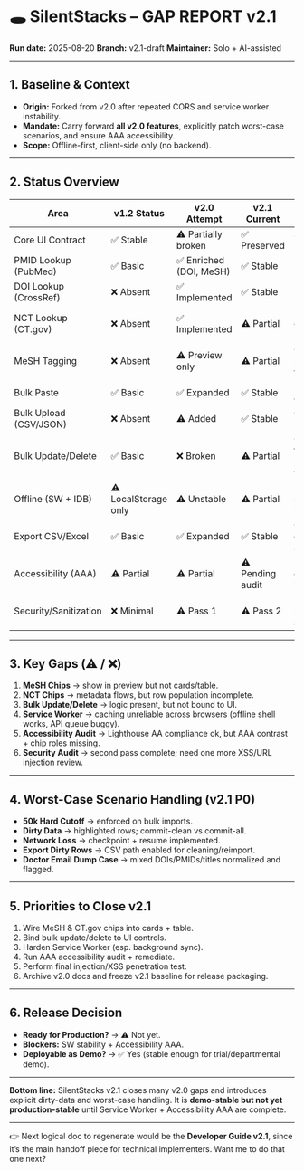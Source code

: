 # 🕳️ SilentStacks – GAP REPORT v2.1

**Run date:** 2025-08-20
**Branch:** v2.1-draft
**Maintainer:** Solo + AI-assisted

---

## 1. Baseline & Context

* **Origin:** Forked from v2.0 after repeated CORS and service worker instability.
* **Mandate:** Carry forward **all v2.0 features**, explicitly patch worst-case scenarios, and ensure AAA accessibility.
* **Scope:** Offline-first, client-side only (no backend).

---

## 2. Status Overview

| Area                   | v1.2 Status          | v2.0 Attempt           | v2.1 Current     | Notes                                                              |
| ---------------------- | -------------------- | ---------------------- | ---------------- | ------------------------------------------------------------------ |
| Core UI Contract       | ✅ Stable             | ⚠️ Partially broken    | ✅ Preserved      | Sidebar, tabs, IDs/classes intact                                  |
| PMID Lookup (PubMed)   | ✅ Basic              | ✅ Enriched (DOI, MeSH) | ✅ Stable         | 2-step fetch (ESummary + EFetch)                                   |
| DOI Lookup (CrossRef)  | ❌ Absent             | ✅ Implemented          | ✅ Stable         | Normalization + backfill to PMID                                   |
| NCT Lookup (CT.gov)    | ❌ Absent             | ✅ Implemented          | ⚠️ Partial       | Phase/sponsor/status chips working; row rendering incomplete       |
| MeSH Tagging           | ❌ Absent             | ⚠️ Preview only        | ⚠️ Partial       | Chips render in preview; need table/card wiring                    |
| Bulk Paste             | ✅ Basic              | ✅ Expanded             | ✅ Stable         | Mixed ID parsing, dedupe, resume                                   |
| Bulk Upload (CSV/JSON) | ❌ Absent             | ⚠️ Added               | ✅ Stable         | CSV headings, TXT regex, JSON formats                              |
| Bulk Update/Delete     | ✅ Basic              | ❌ Broken               | ⚠️ Partial       | Commit clean/all toggles working; update/delete workflow not wired |
| Offline (SW + IDB)     | ⚠️ LocalStorage only | ⚠️ Unstable            | ⚠️ Partial       | IndexedDB stable; SW caching still brittle                         |
| Export CSV/Excel       | ✅ Basic              | ✅ Expanded             | ✅ Stable         | Clean vs full dataset exports; re-import safe                      |
| Accessibility (AAA)    | ⚠️ Partial           | ⚠️ Partial             | ⚠️ Pending audit | Keyboard/contrast ok; chip ARIA roles incomplete                   |
| Security/Sanitization  | ❌ Minimal            | ⚠️ Pass 1              | ⚠️ Pass 2        | Injection mostly blocked; needs final audit                        |

---

## 3. Key Gaps (⚠️ / ❌)

1. **MeSH Chips** → show in preview but not cards/table.
2. **NCT Chips** → metadata flows, but row population incomplete.
3. **Bulk Update/Delete** → logic present, but not bound to UI.
4. **Service Worker** → caching unreliable across browsers (offline shell works, API queue buggy).
5. **Accessibility Audit** → Lighthouse AA compliance ok, but AAA contrast + chip roles missing.
6. **Security Audit** → second pass complete; need one more XSS/URL injection review.

---

## 4. Worst-Case Scenario Handling (v2.1 P0)

* **50k Hard Cutoff** → enforced on bulk imports.
* **Dirty Data** → highlighted rows; commit-clean vs commit-all.
* **Network Loss** → checkpoint + resume implemented.
* **Export Dirty Rows** → CSV path enabled for cleaning/reimport.
* **Doctor Email Dump Case** → mixed DOIs/PMIDs/titles normalized and flagged.

---

## 5. Priorities to Close v2.1

1. Wire MeSH & CT.gov chips into cards + table.
2. Bind bulk update/delete to UI controls.
3. Harden Service Worker (esp. background sync).
4. Run AAA accessibility audit + remediate.
5. Perform final injection/XSS penetration test.
6. Archive v2.0 docs and freeze v2.1 baseline for release packaging.

---

## 6. Release Decision

* **Ready for Production?** → ⚠️ Not yet.
* **Blockers:** SW stability + Accessibility AAA.
* **Deployable as Demo?** → ✅ Yes (stable enough for trial/departmental demo).

---

**Bottom line:**
SilentStacks v2.1 closes many v2.0 gaps and introduces explicit dirty-data and worst-case handling. It is **demo-stable but not yet production-stable** until Service Worker + Accessibility AAA are complete.

---

👉 Next logical doc to regenerate would be the **Developer Guide v2.1**, since it’s the main handoff piece for technical implementers. Want me to do that one next?
